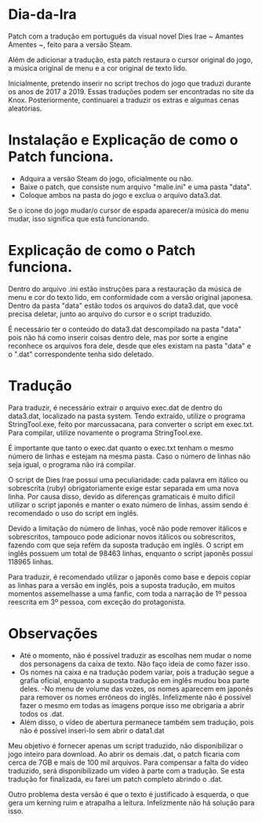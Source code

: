# Dia-da-Ira

Patch com a tradução em português da visual novel Dies Irae ~ Amantes Amentes ~, feito para a versão Steam.

Além de adicionar a tradução, esta patch restaura o cursor original do jogo, a música original de menu e a cor original de texto lido.

Inicialmente, pretendo inserir no script trechos do jogo que traduzi durante os anos de 2017 a 2019. Essas traduções podem ser encontradas no site da Knox.
Posteriormente, continuarei a traduzir os extras e algumas cenas aleatórias.

# Instalação e Explicação de como o Patch funciona.

- Adquira a versão Steam do jogo, oficialmente ou não.
- Baixe o patch, que consiste num arquivo "malie.ini" e uma pasta "data".
- Coloque ambos na pasta do jogo e exclua o arquivo data3.dat.

Se o ícone do jogo mudar/o cursor de espada aparecer/a música do menu mudar, isso significa que está funcionando.

# Explicação de como o Patch funciona.

Dentro do arquivo .ini estão instruções para a restauração da música de menu e cor do texto lido, em conformidade com a versão original japonesa.
Dentro da pasta "data" estão todos os arquivos do data3.dat, que você precisa deletar, junto ao arquivo do cursor e o script traduzido.

É necessário ter o conteúdo do data3.dat descompilado na pasta "data" pois não há como inserir coisas dentro dele, mas por sorte a engine reconhece os arquivos fora dele, desde que eles existam na pasta "data" e o ".dat" correspondente tenha sido deletado.


# Tradução

Para traduzir, é necessário extrair o arquivo exec.dat de dentro do data3.dat, localizado na pasta system.
Tendo extraído, utilize o programa StringTool.exe, feito por marcussacana, para converter o script em exec.txt.
Para compilar, utilize novamente o programa StringTool.exe.

É importante que tanto o exec.dat quanto o exec.txt tenham o mesmo número de linhas e estejam na mesma pasta.
Caso o número de linhas não seja igual, o programa não irá compilar.

O script de Dies Irae possuí uma peculiaridade: cada palavra em itálico ou sobrescrita (ruby) obrigatoriamente exige estar separada em uma nova linha. 
Por causa disso, devido as diferenças gramaticais é muito difícil utilizar o script japonês e manter o exato número de linhas, assim sendo é recomendado o uso do script em inglês.

Devido a limitação do número de linhas, você não pode remover itálicos e sobrescritos, tampouco pode adicionar novos itálicos ou sobrescritos, fazendo com que seja refém da suposta tradução em inglês.
O script em inglês possuem um total de 98463 linhas, enquanto o script japonês possuí 118965 linhas.

Para traduzir, é recomendado utilizar o japonês como base e depois copiar as linhas para a versão em inglês, pois a suposta tradução, em muitos momentos assemelhasse a uma fanfic, com toda a narração de 1º pessoa reescrita em 3º pessoa, com exceção do protagonista.

# Observações

- Até o momento, não é possível traduzir as escolhas nem mudar o nome dos personagens da caixa de texto. Não faço ideia de como fazer isso.
- Os nomes na caixa e na tradução podem variar, pois a tradução segue a grafia oficial, enquanto a suposta tradução em inglês mudou boa parte deles.
-No menu de volume das vozes, os nomes aparecem em japonês para remover os nomes errôneos do inglês. Infelizmente não é possível fazer o mesmo em todas as imagens porque isso me obrigaria a abrir todos os .dat.
- Além disso, o vídeo de abertura permanece também sem tradução, pois não é possível inseri-lo sem abrir o data1.dat

Meu objetivo é fornecer apenas um script traduzido, não disponibilizar o jogo inteiro para download. Ao abrir os demais .dat, o patch ficaria com cerca de 7GB e mais de 100 mil arquivos.
Para compensar a falta do vídeo traduzido, será disponibilizado um vídeo à parte com a tradução. Se esta tradução for finalizada, eu farei um patch completo abrindo o .dat. 

Outro problema desta versão é que o texto é justificado à esquerda, o que gera um kerning ruim e atrapalha a leitura.
Infelizmente não há solução para isso.
